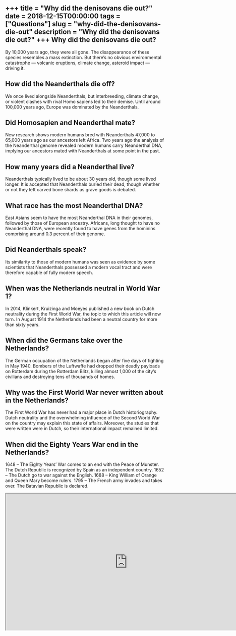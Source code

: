 +++
title = "Why did the denisovans die out?"
date = 2018-12-15T00:00:00
tags = ["Questions"]
slug = "why-did-the-denisovans-die-out"
description = "Why did the denisovans die out?"
+++
Why did the denisovans die out?
-------------------------------

By 10,000 years ago, they were all gone. The disappearance of these species resembles a mass extinction. But there’s no obvious environmental catastrophe — volcanic eruptions, climate change, asteroid impact — driving it.

How did the Neanderthals die off?
---------------------------------

We once lived alongside Neanderthals, but interbreeding, climate change, or violent clashes with rival Homo sapiens led to their demise. Until around 100,000 years ago, Europe was dominated by the Neanderthals.

Did Homosapien and Neanderthal mate?
------------------------------------

New research shows modern humans bred with Neanderthals 47,000 to 65,000 years ago as our ancestors left Africa. Two years ago the analysis of the Neanderthal genome revealed modern humans carry Neanderthal DNA, implying our ancestors mated with Neanderthals at some point in the past.

How many years did a Neanderthal live?
--------------------------------------

Neanderthals typically lived to be about 30 years old, though some lived longer. It is accepted that Neanderthals buried their dead, though whether or not they left carved bone shards as grave goods is debated.

What race has the most Neanderthal DNA?
---------------------------------------

East Asians seem to have the most Neanderthal DNA in their genomes, followed by those of European ancestry. Africans, long thought to have no Neanderthal DNA, were recently found to have genes from the hominins comprising around 0.3 percent of their genome.

Did Neanderthals speak?
-----------------------

Its similarity to those of modern humans was seen as evidence by some scientists that Neanderthals possessed a modern vocal tract and were therefore capable of fully modern speech.

When was the Netherlands neutral in World War 1?
------------------------------------------------

In 2014, Klinkert, Kruizinga and Moeyes published a new book on Dutch neutrality during the First World War, the topic to which this article will now turn. In August 1914 the Netherlands had been a neutral country for more than sixty years.

When did the Germans take over the Netherlands?
-----------------------------------------------

The German occupation of the Netherlands began after five days of fighting in May 1940. Bombers of the Luftwaffe had dropped their deadly payloads on Rotterdam during the Rotterdam Blitz, killing almost 1,000 of the city’s civilians and destroying tens of thousands of homes.

Why was the First World War never written about in the Netherlands?
-------------------------------------------------------------------

The First World War has never had a major place in Dutch historiography. Dutch neutrality and the overwhelming influence of the Second World War on the country may explain this state of affairs. Moreover, the studies that were written were in Dutch, so their international impact remained limited.

When did the Eighty Years War end in the Netherlands?
-----------------------------------------------------

1648 – The Eighty Years’ War comes to an end with the Peace of Munster. The Dutch Republic is recognized by Spain as an independent country. 1652 – The Dutch go to war against the English. 1688 – King William of Orange and Queen Mary become rulers. 1795 – The French army invades and takes over. The Batavian Republic is declared.

<iframe allow="accelerometer; autoplay; clipboard-write; encrypted-media; gyroscope; picture-in-picture" allowfullscreen="" class="__youtube_prefs__  epyt-is-override  no-lazyload" data-no-lazy="1" data-origheight="433" data-origwidth="770" data-skipgform_ajax_framebjll="" height="433" id="_ytid_55156" loading="lazy" src="https://www.youtube.com/embed/-6Wu0Q7x5D0?enablejsapi=1&autoplay=0&cc_load_policy=0&cc_lang_pref=&iv_load_policy=1&loop=0&modestbranding=0&rel=1&fs=1&playsinline=0&autohide=2&theme=dark&color=red&controls=1&" title="YouTube player" width="770"></iframe>